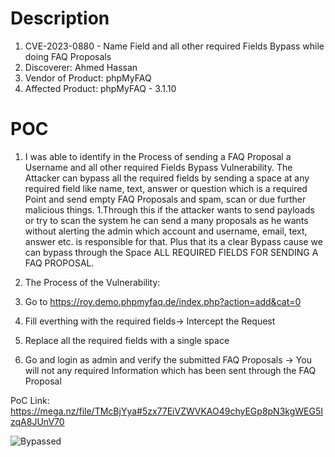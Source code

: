 # Description

1. CVE-2023-0880 - Name Field and all other required Fields Bypass while doing FAQ Proposals
1. Discoverer: Ahmed Hassan
1. Vendor of Product: phpMyFAQ
1. Affected Product: phpMyFAQ - 3.1.10

# POC
1. I was able to identify in the Process of sending a FAQ Proposal a Username and all other required Fields Bypass Vulnerability. The Attacker can bypass all the required fields by sending a space at any required field like name, text, answer or question which is a required Point and send empty FAQ Proposals and spam, scan or due further malicious things.
1.Through this if the attacker wants to send payloads or try to scan the system he can send a many proposals as he wants without alerting the admin which account and username, email, text, answer etc. is responsible for that. Plus that its a clear Bypass cause we can bypass through the Space ALL REQUIRED FIELDS FOR SENDING A FAQ PROPOSAL.

1. The Process of the Vulnerability:

1. Go to https://roy.demo.phpmyfaq.de/index.php?action=add&cat=0
1. Fill everthing with the required fields-> Intercept the Request
1. Replace all the required fields with a single space 
1. Go and login as admin and verify the submitted FAQ Proposals -> You will not any required Information which has been sent through the FAQ Proposal


PoC Link: https://mega.nz/file/TMcBjYya#5zx77EiVZWVKAO49chyEGp8pN3kgWEG5IzqA8JUnV70



![Bypassed](https://github.com/ahmedvienna/Vulnerabilities/assets/80028768/e0d0b31d-0ae8-4be2-aa56-9e3d55e6f59c)











